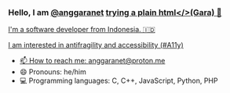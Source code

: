 ### Hello, I am [@anggaranet](https://x.com/anggaranet) <a href="https://x.com/anggaranet" target="_blank">trying a plain html</>(Gara) 👋

I'm a software developer from Indonesia. 🇮🇩

I am interested in antifragility and accessibility (#A11y)

- 📫 How to reach me: anggaranet@proton.me
- 😄 Pronouns: he/him
- 💻 Programming languages: C, C++, JavaScript, Python, PHP



